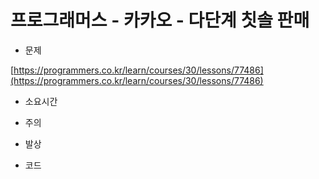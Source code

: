 # 프로그래머스 - 카카오 - 다단계 칫솔 판매

- 문제

[https://programmers.co.kr/learn/courses/30/lessons/77486](https://programmers.co.kr/learn/courses/30/lessons/77486)

- 소요시간

- 주의

- 발상

- 코드

```python

```